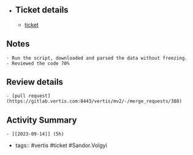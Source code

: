 - ## Ticket details
	- [ticket](https://gitlab.vertis.com:8443/vertis/mv2/-/issues/6870)
## Notes
	- Run the script, downloaded and parsed the data without freezing.
	- Reviewed the code 70%
## Review details
	- [pull request](https://gitlab.vertis.com:8443/vertis/mv2/-/merge_requests/388)
## Activity Summary
	- [[2023-09-14]] (5h)
- tags:: #vertis #ticket #Sandor.Volgyi